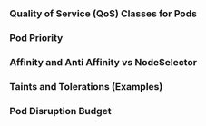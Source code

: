 
### Quality of Service (QoS) Classes for Pods
### Pod Priority
### Affinity and Anti Affinity vs NodeSelector
### Taints and Tolerations (Examples)
### Pod Disruption Budget
